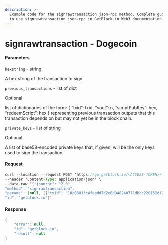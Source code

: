 ```yaml
---
description: >-
  Example code for the signrawtransaction json-rpc method. Сomplete guide on how
  to use signrawtransaction json-rpc in GetBlock.io Web3 documentation.
---
```


# signrawtransaction - Dogecoin

#### Parameters

`hexstring` - string

A hex string of the transaction to sign.

`previous_transactions` - list of dict

Optional

list of dictionaries of the form: { “txid”: txid, “vout”: n, “scriptPubKey”: hex, “redeemScript”: hex } representing previous transaction outputs that this transaction depends on but may not yet be in the block chain.

`private_keys` - list of string

Optional

A list of base58-encoded private keys that, if given, will be the only keys used to sign the transaction.

#### Request

```java
curl --location --request POST 'https://go.getblock.io/<ACCESS-TOKEN>/' \
--header 'Content-Type: application/json' \
--data-raw '{"jsonrpc": "2.0",
"method": "signrawtransaction",
"params": [null, [{"txid": "10c03013c4feadd7d2e0d948240771dbbc220152d12c3ab7628a40a7f827f658", "vout": 10, "scriptPubKey": "hexencodedscriptpubkey", "redeemscript": "hexencodedredeemscript"}, {"txid": "10c01013c4feadd7d2e0d948240771dbbc220152d12c3ab7628a40a7f827f658", "vout": 1, "scriptPubKey": "hexencodedscriptpubkey", "redeemscript": "hexencodedredeemscript"}], null],
"id": "getblock.io"}'
```

#### Response

```java
{
    "error": null,
    "id": "getblock.io",
    "result": null
}
```
